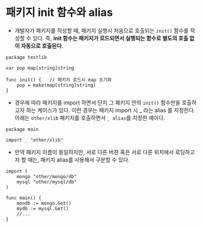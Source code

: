 # 패키지 init 함수와 alias

- 개발자가 패키지를 작성할 때, 패키지 실행시 처음으로 호출되는 `init()` 함수를 작성할 수 있다. 즉, **init 함수는 패키지가 로드되면서 실행되는 함수로 별도의 호출 없이 자동으로 호출된다.**

```
package testlib
 
var pop map[string]string
 
func init() {   // 패키지 로드시 map 초기화
    pop = make(map[string]string)
}
```

- 경우에 따라 패키지를 import 하면서 단지 그 패키지 안의 `init()` 함수만을 호출하고자 하는 케이스가 있다. 이런 경우는 패키지 import 시 _ 라는 alias 를 지정한다. 아래는 `other/xlib` 패키지를 호출하면서 `_ alias`를 지정한 예이다.

```
package main

import _ "other/xlib"
```

- 만약 패키지 이름이 동일하지만, 서로 다른 버젼 혹은 서로 다른 위치에서 로딩하고자 할 때는, 패키지 alias를 사용해서 구분할 수 있다.

```
import (
    mongo "other/mongo/db"
    mysql "other/mysql/db"
)

func main() {
    mondb := mongo.Get()
    mydb := mysql.Get()
    //...
}
```